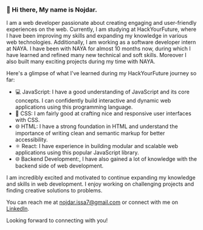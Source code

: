 ### 👋 Hi there, My name is Nojdar.

I am a web developer passionate about creating engaging and user-friendly experiences on the web. Currently, I am studying at HackYourFuture, where I have been improving my skills and expanding my knowledge in various web technologies. Additionally, I am working as a software developer intern at NAYA. I have been with NAYA for almost 10 months now, during which I have learned and refined many new technical and soft skills. Moreover I also built many exciting projects during my time with NAYA.

Here's a glimpse of what I've learned during my HackYourFuture journey so far:
- 💻 JavaScript: I have a good understanding of JavaScript and its core concepts. I can confidently build interactive and dynamic web applications using this programming language.
- 🎨 CSS: I am fairly good at crafting nice and responsive user interfaces with CSS.
- 🌐 HTML: I have a strong foundation in HTML and understand the importance of writing clean and semantic markup for better accessibility.
- ⚛️ React: I have experience in building modular and scalable web applications using this popular JavaScript library.
- 🌐 Backend Development:, I have also gained a lot of knowledge with the backend side of web development.

I am incredibly excited and motivated to continue expanding my knowledge and skills in web development. I enjoy working on challenging projects and finding creative solutions to problems.

You can reach me at nojdar.issa7@gmail.com or connect with me on [LinkedIn](https://www.linkedin.com/in/nojdar/).

Looking forward to connecting with you!




<!--
**NojdarTaho/NojdarTaho** is a ✨ _special_ ✨ repository because its `README.md` (this file) appears on your GitHub profile.

Here are some ideas to get you started:

- 🔭 I’m currently working on ...
- 🌱 I’m currently learning ...
- 👯 I’m looking to collaborate on ...
- 🤔 I’m looking for help with ...
- 💬 Ask me about ...
- 📫 How to reach me: ...
- 😄 Pronouns: ...
- ⚡ Fun fact: ...
-->
